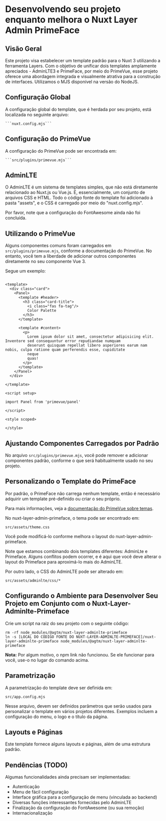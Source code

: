 # Desenvolvendo seu projeto enquanto melhora o Nuxt Layer Admin PrimeFace

## Visão Geral

Este projeto visa estabelecer um template padrão para o Nuxt 3 utilizando a ferramenta Layers. Com o objetivo de unificar dois templates amplamente apreciados - AdminLTE3 e PrimeFace, por meio do PrimeVue, esse projeto oferece uma abordagem integrada e visualmente atrativa para a construção de interfaces. Utilizamos o MJS disponível na versão do NodeJS.

## Configuração Global

A configuração global do template, que é herdada por seu projeto, está localizada no seguinte arquivo:

    ```nuxt.config.mjs```

## Configuração do PrimeVue

A configuração do PrimeVue pode ser encontrada em:

    ```src/plugins/primevue.mjs```

## AdminLTE

O AdminLTE é um sistema de templates simples, que não está diretamente relacionado ao Nuxt.js ou Vue.js. É, essencialmente, um conjunto de arquivos CSS e HTML. Todo o código fonte do template foi adicionado à pasta "assets", e o CSS é carregado por meio do "nuxt.config.mjs".

Por favor, note que a configuração do FontAwesome ainda não foi concluída.

## Utilizando o PrimeVue

Alguns componentes comuns foram carregados em ```src/plugins/primevue.mjs```, conforme a documentação do PrimeVue. No entanto, você tem a liberdade de adicionar outros componentes diretamente no seu componente Vue 3.

Segue um exemplo:

```vue

<template>
  <div class="card">
    <Panel>
      <template #header>
        <h3 class="card-title">
          <i class="fas fa-tag"/>
          Color Palette
        </h3>
      </template>

      <template #content>
        <p>
          Lorem ipsum dolor sit amet, consectetur adipisicing elit. Inventore sed consequuntur error repudiandae numquam
          deserunt quisquam repellat libero asperiores earum nam nobis, culpa ratione quam perferendis esse, cupiditate
          neque
          quas!
        </p>
      </template>
    </Panel>
  </div>

</template>

<script setup>

import Panel from 'primevue/panel'

</script>

<style scoped>

</style>
```

## Ajustando Componentes Carregados por Padrão

No arquivo ```src/plugins/primevue.mjs```, você pode remover e adicionar componentes padrão, conforme o que será habitualmente usado no seu projeto.

## Personalizando o Template do PrimeFace

Por padrão, o PrimeFace não carrega nenhum template, então é necessário adquirir um template pré-definido ou criar o seu próprio.

Para mais informações, veja a [documentação do PrimeVue sobre temas](https://primevue.org/theming/).

No nuxt-layer-admin-primeface, o tema pode ser encontrado em:

    src/assets/theme.css

Você pode modificá-lo conforme melhora o layout do nuxt-layer-admin-primeface. 

Note que estamos combinando dois templates diferentes: AdminLte e Primeface. Alguns conflitos podem ocorrer, e é aqui que você deve alterar o layout do Primeface para aproximá-lo mais do AdminLTE. 

Por outro lado, o CSS do AdminLTE pode ser alterado em:

    src/assets/adminlte/css/*

## Configurando o Ambiente para Desenvolver Seu Projeto em Conjunto com o Nuxt-Layer-Adminlte-Primeface

Crie um script na raiz do seu projeto com o seguinte código:

```shell
rm -rf node_modules/@agtm/nuxt-layer-adminlte-primeface
ln -s [LOCAL DO CÓDIGO FONTE DO NUXT-LAYER-ADMINLTE-PRIMEFACE]/nuxt-layer-adminlte-primeface node_modules/@agtm/nuxt-layer-adminlte-primeface
```

**Nota:** Por algum motivo, o npm link não funcionou. Se ele funcionar para você, use-o no lugar do comando acima.

## Parametrização

A parametrização do template deve ser definida em:

    src/app.config.mjs

Nesse arquivo, devem ser definidos parâmetros que serão usados para personalizar o template em vários projetos diferentes. Exemplos incluem a configuração do menu, o logo e o título da página.

## Layouts e Páginas

Este template fornece alguns layouts e páginas, além de uma estrutura padrão.

## Pendências (TODO)

Algumas funcionalidades ainda precisam ser implementadas:

* Autenticação
* Menu de fácil configuração
* Interface gráfica para a configuração de menu (vinculada ao backend)
* Diversas funções interessantes fornecidas pelo AdminLTE
* Finalização da configuração do FontAwesome (ou sua remoção)
* Internacionalização

